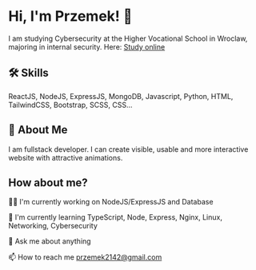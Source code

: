 
# Hi, I'm Przemek! 👋
I am studying Cybersecurity at the Higher Vocational School in Wroclaw, majoring in internal security.
Here: [Study online](https://studia-online.pl/)

## 🛠 Skills
ReactJS, NodeJS, ExpressJS, MongoDB, Javascript, Python, HTML, TailwindCSS, Bootstrap, SCSS, CSS...

## 🚀 About Me
I am fullstack developer. I can create visible, usable and more interactive website with attractive animations.

## How about me?
👩‍💻 I'm currently working on NodeJS/ExpressJS and Database

🧠 I'm currently learning TypeScript, Node, Express, Nginx, Linux, Networking, Cybersecurity

💬 Ask me about anything

📫 How to reach me przemek2142@gmail.com

